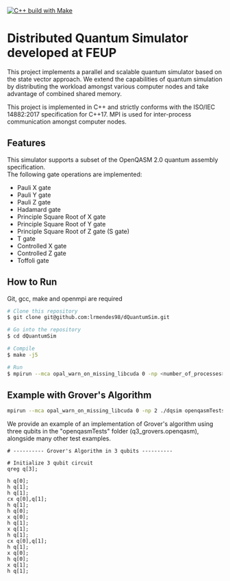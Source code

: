 [![C++ build with Make](https://github.com/luisrmendes/dQuantumSim/actions/workflows/cppBuild.yml/badge.svg)](https://github.com/luisrmendes/dQuantumSim/actions/workflows/cppBuild.yml)

# Distributed Quantum Simulator developed at FEUP

This project implements a parallel and scalable quantum simulator based on the state vector approach. We extend the capabilities of quantum simulation by distributing the workload amongst various computer nodes and take advantage of combined shared memory.

This project is implemented in C++ and strictly conforms with the ISO/IEC 14882:2017 specification for C++17. MPI is used for inter-process communication amongst computer nodes.


## Features

This simulator supports a subset of the OpenQASM 2.0 quantum assembly specification.  
The following gate operations are implemented:

- Pauli X gate
- Pauli Y gate
- Pauli Z gate
- Hadamard gate
- Principle Square Root of X gate
- Principle Square Root of Y gate
- Principle Square Root of Z gate (S gate)
- T gate
- Controlled X gate
- Controlled Z gate
- Toffoli gate

## How to Run

Git, gcc, make and openmpi are required

```sh
# Clone this repository
$ git clone git@github.com:lrmendes98/dQuantumSim.git

# Go into the repository
$ cd dQuantumSim

# Compile
$ make -j5

# Run
$ mpirun --mca opal_warn_on_missing_libcuda 0 -np <number_of_processes> ./dqsim <openqasm_file>
```

## Example with Grover's Algorithm

```sh
mpirun --mca opal_warn_on_missing_libcuda 0 -np 2 ./dqsim openqasmTests/q3_grovers.openqasm
```

We provide an example of an implementation of Grover's algorithm using three qubits in the "openqasmTests" folder (q3_grovers.openqasm), alongside many other test examples.  


```
# ---------- Grover's Algorithm in 3 qubits ----------

# Initialize 3 qubit circuit
qreg q[3];

h q[0];
h q[1];
h q[1];
cx q[0],q[1];
h q[1];
h q[0];
x q[0];
h q[1];
x q[1];
h q[1];
cx q[0],q[1];
h q[1];
x q[0];
h q[0];
x q[1];
h q[1];
``` 
